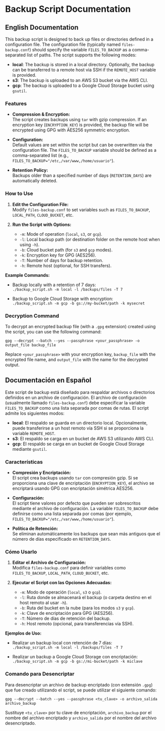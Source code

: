 # Backup Script Documentation

## English Documentation

This backup script is designed to back up files or directories defined in a configuration file. The configuration file (typically named `files-backup.conf`) should specify the variable `FILES_TO_BACKUP` as a comma-separated list of paths. The script supports the following modes:
  
- **local**: The backup is stored in a local directory. Optionally, the backup can be transferred to a remote host via SSH if the `REMOTE_HOST` variable is provided.
- **s3**: The backup is uploaded to an AWS S3 bucket via the AWS CLI.
- **gcp**: The backup is uploaded to a Google Cloud Storage bucket using `gsutil`.

### Features

- **Compression & Encryption:**  
  The script creates backups using `tar` with gzip compression. If an encryption key (`ENCRYPTION_KEY`) is provided, the backup file will be encrypted using GPG with AES256 symmetric encryption.
  
- **Configuration:**  
  Default values are set within the script but can be overwritten via the configuration file. The `FILES_TO_BACKUP` variable should be defined as a comma-separated list (e.g., `FILES_TO_BACKUP="/etc,/var/www,/home/usuario"`).

- **Retention Policy:**  
  Backups older than a specified number of days (`RETENTION_DAYS`) are automatically deleted.

### How to Use

1. **Edit the Configuration File:**  
   Modify `files-backup.conf` to set variables such as `FILES_TO_BACKUP`, `LOCAL_PATH`, `CLOUD_BUCKET`, etc.

2. **Run the Script with Options:**  
   - `-m`: Mode of operation (`local`, `s3`, or `gcp`).
   - `-l`: Local backup path (or destination folder on the remote host when using `-h`).
   - `-b`: Cloud bucket path (for `s3` and `gcp` modes).
   - `-k`: Encryption key for GPG (AES256).
   - `-T`: Number of days for backup retention.
   - `-h`: Remote host (optional, for SSH transfers).

**Example Commands:**

- Backup locally with a retention of 7 days:  
  `./backup_script.sh -m local -l /backups/files -T 7`
  
- Backup to Google Cloud Storage with encryption:  
  `./backup_script.sh -m gcp -b gs://my-bucket/path -k mysecret`

### Decryption Command

To decrypt an encrypted backup file (with a `.gpg` extension) created using the script, you can use the following command:

`gpg --decrypt --batch --yes --passphrase <your_passphrase> -o output_file backup_file`

Replace `<your_passphrase>` with your encryption key, `backup_file` with the encrypted file name, and `output_file` with the name for the decrypted output.

## Documentación en Español

Este script de backup está diseñado para respaldar archivos o directorios definidos en un archivo de configuración. El archivo de configuración (usualmente llamado `files-backup.conf`) debe especificar la variable `FILES_TO_BACKUP` como una lista separada por comas de rutas. El script admite los siguientes modos:

- **local**: El respaldo se guarda en un directorio local. Opcionalmente, puede transferirse a un host remoto vía SSH si se proporciona la variable `REMOTE_HOST`.
- **s3**: El respaldo se carga en un bucket de AWS S3 utilizando AWS CLI.
- **gcp**: El respaldo se carga en un bucket de Google Cloud Storage mediante `gsutil`.

### Características

- **Compresión y Encriptación:**  
  El script crea backups usando `tar` con compresión gzip. Si se proporciona una clave de encriptación (`ENCRYPTION_KEY`), el archivo se encriptará usando GPG con encriptación simétrica AES256.
  
- **Configuración:**  
  El script tiene valores por defecto que pueden ser sobrescritos mediante el archivo de configuración. La variable `FILES_TO_BACKUP` debe definirse como una lista separada por comas (por ejemplo, `FILES_TO_BACKUP="/etc,/var/www,/home/usuario"`).

- **Política de Retención:**  
  Se eliminan automáticamente los backups que sean más antiguos que el número de días especificado en `RETENTION_DAYS`.

### Cómo Usarlo

1. **Editar el Archivo de Configuración:**  
   Modifica `files-backup.conf` para definir variables como `FILES_TO_BACKUP`, `LOCAL_PATH`, `CLOUD_BUCKET`, etc.

2. **Ejecutar el Script con las Opciones Adecuadas:**  
   - `-m`: Modo de operación (`local`, `s3` o `gcp`).
   - `-l`: Ruta donde se almacenará el backup (o carpeta destino en el host remoto al usar `-h`).
   - `-b`: Ruta del bucket en la nube (para los modos `s3` y `gcp`).
   - `-k`: Clave de encriptación para GPG (AES256).
   - `-T`: Número de días de retención del backup.
   - `-h`: Host remoto (opcional, para transferencias vía SSH).

**Ejemplos de Uso:**

- Realizar un backup local con retención de 7 días:  
  `./backup_script.sh -m local -l /backups/files -T 7`
  
- Realizar un backup a Google Cloud Storage con encriptación:  
  `./backup_script.sh -m gcp -b gs://mi-bucket/path -k miclave`

### Comando para Desencriptar

Para desencriptar un archivo de backup encriptado (con extensión `.gpg`) que fue creado utilizando el script, se puede utilizar el siguiente comando:

`gpg --decrypt --batch --yes --passphrase <tu_clave> -o archivo_salida archivo_backup`

Sustituye `<tu_clave>` por tu clave de encriptación, `archivo_backup` por el nombre del archivo encriptado y `archivo_salida` por el nombre del archivo desencriptado.
